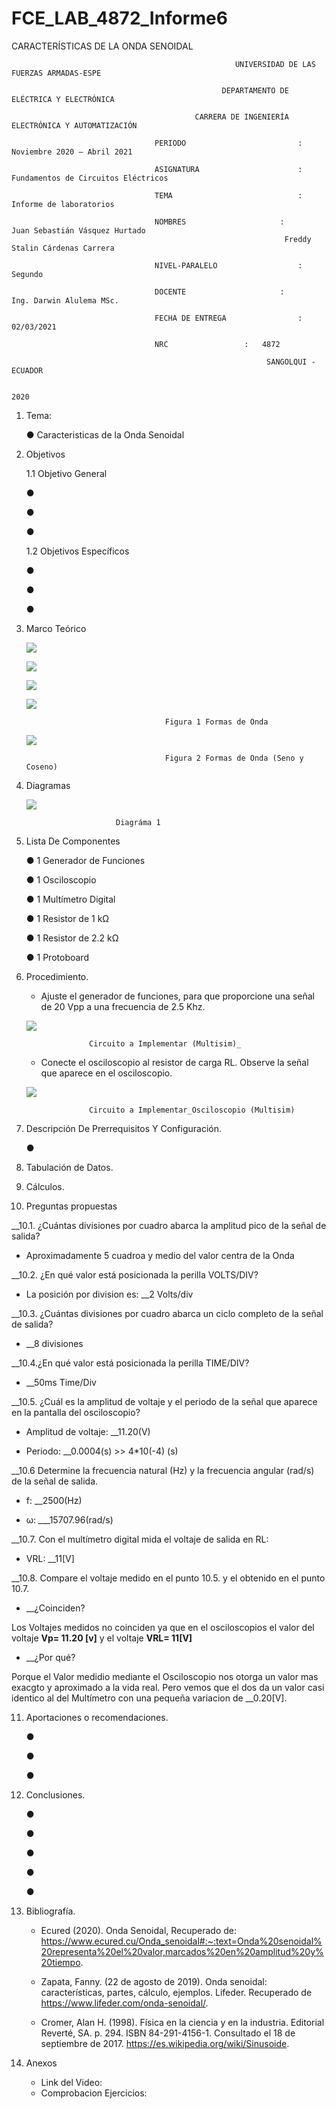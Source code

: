 # FCE_LAB_4872_Informe6
CARACTERÍSTICAS DE LA ONDA SENOIDAL


                                                      UNIVERSIDAD DE LAS FUERZAS ARMADAS-ESPE

                                                   DEPARTAMENTO DE ELÉCTRICA Y ELECTRÓNICA

                                             CARRERA DE INGENIERÍA ELECTRÓNICA Y AUTOMATIZACIÓN

                                    PERIODO        	                :       Noviembre 2020 – Abril 2021

                                    ASIGNATURA     	                :       Fundamentos de Circuitos Eléctricos 

                                    TEMA	                        : 	Informe de laboratorios
 
                                    NOMBRES       	          	:        Juan Sebastián Vásquez Hurtado 
				                                                 Freddy Stalin Cárdenas Carrera 

                                    NIVEL-PARALELO                  :       Segundo

                                    DOCENTE       	 	        :       Ing. Darwin Alulema MSc.

                                    FECHA DE ENTREGA                :       02/03/2021

                                    NRC 				:	4872
 
                                                             SANGOLQUI - ECUADOR

                                                                       2020
								       
								       
1.	Tema: 

	● Caracteristicas de la Onda Senoidal

2.	Objetivos

	1.1 Objetivo General

	●	

	●	

	●	

	1.2 Objetivos Específicos

	●	

	●	

	●	

3.	Marco Teórico 

	![](https://github.com/JuanSVasquezH/FCE_LAB_4872_Informe6/blob/main/Imagenes/MT.png)
	     
	
	![](https://github.com/JuanSVasquezH/FCE_LAB_4872_Informe6/blob/main/Imagenes/MT1.png)
	
	
	![](https://github.com/JuanSVasquezH/FCE_LAB_4872_Informe6/blob/main/Imagenes/F_Onda.png)
	
	
	![](https://github.com/JuanSVasquezH/FCE_LAB_4872_Informe6/blob/main/Imagenes/Formas_de_Onda.png)
	
	                                   Figura 1 Formas de Onda 
	
	
	![](https://github.com/JuanSVasquezH/FCE_LAB_4872_Informe6/blob/main/Imagenes/F1.jpg)
	
	                                   Figura 2 Formas de Onda (Seno y Coseno)
		

4.	Diagramas 
       

	![](https://github.com/JuanSVasquezH/FCE_LAB_4872_Informe6/blob/main/Imagenes/D1.png)

							Diagráma 1 




5.	Lista De Componentes 

	● 1 Generador de Funciones
	
	● 1 Osciloscopio
	
	● 1 Multímetro Digital
	
	● 1 Resistor de 1 kΩ
	
	● 1 Resistor de 2.2 kΩ
	
	● 1 Protoboard

6. Procedimiento.

   - Ajuste el generador de funciones, para que proporcione una señal de 20 Vpp a
una frecuencia de 2.5 Khz.
      
	![](https://github.com/JuanSVasquezH/FCE_LAB_4872_Informe6/blob/main/Imagenes/D1.png)

				     Circuito a Implementar (Multisim)_


   - Conecte el osciloscopio al resistor de carga RL. Observe la señal que aparece en
el osciloscopio.

	![](https://github.com/JuanSVasquezH/FCE_LAB_4872_Informe6/blob/main/Imagenes/Osciloscopio.png)

			         Circuito a Implementar_Osciloscopio (Multisim) 

   

7. Descripción De Prerrequisitos Y Configuración.

	●	 


8. Tabulación de Datos.


9. Cálculos.


10. Preguntas propuestas


   __10.1. ¿Cuántas divisiones por cuadro abarca la amplitud pico de la señal de salida?
   
   - Aproximadamente 5 cuadroa y medio del valor centra de la Onda 
       
   __10.2. ¿En qué valor está posicionada la perilla VOLTS/DIV? 
   
   - La posición por division es: __2 Volts/div

   __10.3. ¿Cuántas divisiones por cuadro abarca un ciclo completo de la señal de salida?
   
   - __8 divisiones 
         
   __10.4.¿En qué valor está posicionada la perilla TIME/DIV? 
   
   - __50ms Time/Div

   __10.5. ¿Cuál es la amplitud de voltaje y el periodo de la señal que aparece en la pantalla
   del osciloscopio?

   - Amplitud de voltaje: __11.20(V)

   - Periodo: __0.0004(s)  >>  4*10(-4) (s)

   __10.6 Determine la frecuencia natural (Hz) y la frecuencia angular (rad/s) de la señal de
   salida.

   - f: __2500(Hz)

   - ω: ___15707.96(rad/s)

   __10.7. Con el multímetro digital mida el voltaje de salida en RL: 
   
   - VRL: __11[V]

   __10.8. Compare el voltaje medido en el punto 10.5. y el obtenido en el punto 10.7.

   - __¿Coinciden?

   Los Voltajes medidos no coinciden ya que en el osciloscopios el valor del voltaje __Vp= 11.20 [v]__ 
   y el voltaje __VRL= 11[V]__
   
   - __¿Por qué?
   
   Porque el Valor medidio mediante el Osciloscopio nos otorga un valor mas exacgto y aproximado a la  vida real.
   Pero vemos que el dos da un valor casi identico al del Multímetro con una pequeña variacion de __0.20[V].

11. Aportaciones o recomendaciones. 

	●	

	●	
  
	●	


12. Conclusiones. 

	●	

	●	
  
	●	

	●	

	●	

13. Bibliografía.

       - 	Ecured (2020). Onda Senoidal, Recuperado de: https://www.ecured.cu/Onda_senoidal#:~:text=Onda%20senoidal%20representa%20el%20valor,marcados%20en%20amplitud%20y%20tiempo. 
       
       -	Zapata, Fanny. (22 de agosto de 2019). Onda senoidal: características, partes, cálculo, ejemplos. Lifeder. Recuperado de https://www.lifeder.com/onda-senoidal/. 
	
       -	Cromer, Alan H. (1998). Física en la ciencia y en la industria. Editorial Reverté, SA. p. 294. ISBN 84-291-4156-1. Consultado el 18 de septiembre de 2017.
 https://es.wikipedia.org/wiki/Sinusoide.

14. Anexos

    - Link del Video: 
    - Comprobacion Ejercicios: 




